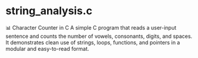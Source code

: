 # string_analysis.c
📊 Character Counter in C
A simple C program that reads a user-input sentence and counts the number of vowels, consonants, digits, and spaces. It demonstrates clean use of strings, loops, functions, and pointers in a modular and easy-to-read format.
